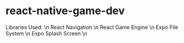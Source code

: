 # react-native-game-dev
Libraries Used: \n
React Navigation \n
React Game Engine \n
Expo File System \n
Expo Splash Screen \n
